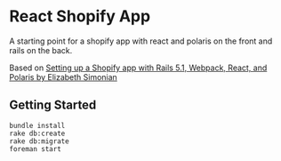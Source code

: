# React Shopify App

A starting point for a shopify app with react and polaris on the front and rails on the back.

Based on [Setting up a Shopify app with Rails 5.1, Webpack, React, and Polaris by Elizabeth Simonian](https://medium.com/@esimonian16/setting-up-a-shopify-app-with-rails-5-1-webpack-react-and-polaris-b8535d911275)

## Getting Started

```
bundle install
rake db:create
rake db:migrate
foreman start
```
